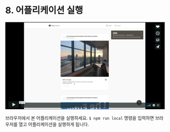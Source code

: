 # 8. 어플리케이션 실행

[![Klaystagram 소개 영상](images/klaystagram-video-poster.png)](https://vimeo.com/327033594)

브라우저에서 본 어플리케이션을 실행하세요. `$ npm run local` 명령을 입력하면 브라우저를 열고 어플리케이션을 실행하게 됩니다.

